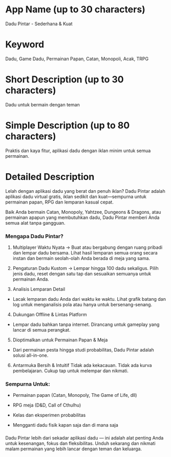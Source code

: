 # App Name (up to 30 characters)
Dadu Pintar - Sederhana & Kuat

# Keyword
Dadu, Game Dadu, Permainan Papan, Catan, Monopoli, Acak, TRPG

# Short Description (up to 30 characters)
Dadu untuk bermain dengan teman

# Simple Description (up to 80 characters)
Praktis dan kaya fitur, aplikasi dadu dengan iklan minim untuk semua permainan.

# Detailed Description

Lelah dengan aplikasi dadu yang berat dan penuh iklan?
Dadu Pintar adalah aplikasi dadu virtual gratis, iklan sedikit dan kuat—sempurna untuk permainan papan, RPG dan lemparan kasual cepat.

Baik Anda bermain Catan, Monopoly, Yahtzee, Dungeons & Dragons, atau permainan apapun yang membutuhkan dadu, Dadu Pintar memberi Anda semua alat tanpa gangguan.

### Mengapa Dadu Pintar?
1. Multiplayer Waktu Nyata
-> Buat atau bergabung dengan ruang pribadi dan lempar dadu bersama. Lihat hasil lemparan semua orang secara instan dan bermain seolah-olah Anda berada di meja yang sama.

2. Pengaturan Dadu Kustom
-> Lempar hingga 100 dadu sekaligus. Pilih jenis dadu, reset dengan satu tap dan sesuaikan semuanya untuk permainan Anda.

3. Analisis Lemparan Detail
- Lacak lemparan dadu Anda dari waktu ke waktu. Lihat grafik batang dan log untuk menganalisis pola atau hanya untuk bersenang-senang.

4. Dukungan Offline & Lintas Platform
- Lempar dadu bahkan tanpa internet. Dirancang untuk gameplay yang lancar di semua perangkat.

5. Dioptimalkan untuk Permainan Papan & Meja
- Dari permainan pesta hingga studi probabilitas, Dadu Pintar adalah solusi all-in-one.

6. Antarmuka Bersih & Intuitif
Tidak ada kekacauan. Tidak ada kurva pembelajaran. Cukup tap untuk melempar dan nikmati.

### Sempurna Untuk:
- Permainan papan (Catan, Monopoly, The Game of Life, dll)

- RPG meja (D&D, Call of Cthulhu)

- Kelas dan eksperimen probabilitas

- Mengganti dadu fisik kapan saja dan di mana saja

###
Dadu Pintar lebih dari sekadar aplikasi dadu — ini adalah alat penting Anda untuk kesenangan, fokus dan fleksibilitas.
Unduh sekarang dan nikmati malam permainan yang lebih lancar dengan teman dan keluarga. 